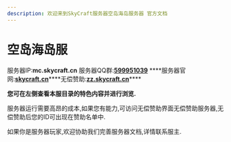 ```yaml
---
description: 欢迎来到SkyCraft服务器空岛海岛服务器 官方文档
---
```


# 空岛海岛服

服务器IP:**mc.skycraft.cn** 服务器QQ群:[**599951039**](https://jq.qq.com/?_wv=1027&k=5FAjah40) ****服务器官网:[**skycraft.cn​**](https://skycraft.cn/) ****无偿赞助:[**zz.skycraft.cn​**](https://zz.skycraft.cn/)\*\*\*\*

**您可在左侧查看本服目录的特色内容并进行浏览.**

服务器运行需要高昂的成本,如果您有能力,可访问无偿赞助界面无偿赞助服务器,无偿赞助后您的ID可出现在赞助名单中.

如果你是服务器玩家,欢迎协助我们完善服务器文档,详情联系服主.

